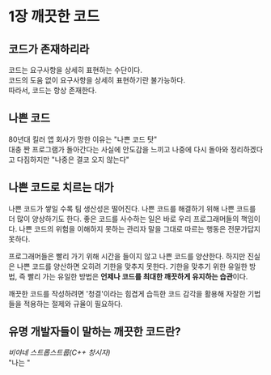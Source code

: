 1장 깨끗한 코드  
============

## 코드가 존재하리라
코드는 요구사항을 상세히 표현하는 수단이다.  
코드의 도움 없이 요구사항을 상세히 표현하기란 불가능하다.  
따라서, 코드는 항상 존재한다.

## 나쁜 코드
80년대 킬러 앱 회사가 망한 이유는 "나쁜 코드 탓"  
대충 짠 프로그램가 돌아간다는 사실에 안도감을 느끼고 나중에 다시 돌아와 정리하겠다고 다짐하지만 "나중은 결코 오지 않는다"

## 나쁜 코드로 치르는 대가
나쁜 코드가 쌓일 수록 팀 생산성은 떨어진다.
나쁜 코드를 해결하기 위해 나쁜 코드를 더 많이 양상하기도 한다.
좋은 코드를 사수하는 일은 바로 우리 프로그래머들의 책임이다.
나쁜 코드의 위험을 이해하지 못하는 관리자 말을 그대로 따르는 행동은 전문가답지 못하다.

프로그래머들은 빨리 가기 위해 시간을 들이지 않고 나쁜 코드를 양산한다.
하지만 진실은 나쁜 코드를 양산하면 오히려 기한을 맞추지 못한다.
기한을 맞추기 위한 유일한 방법, 즉 빨리 가는 유일한 방법은 <b>언제나 코드를 최대한 깨끗하게 유지하는 습관</b>이다.

깨끗한 코드를 작성하려면 '청결'이라는 힘겹게 습득한 코드 감각을 활용해 자잘한 기법들을 적용하는 절제와 규율이 필요하다.

## 유명 개발자들이 말하는 깨끗한 코드란?
_비야네 스트롭스트룹(C++ 창시자)_  
    "나는 "




